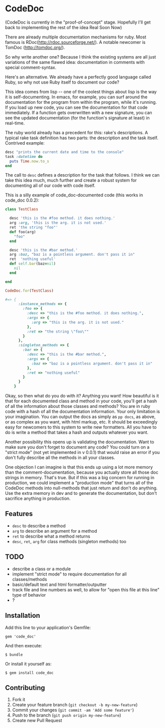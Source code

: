 # CodeDoc

(CodeDoc is currently in the "proof-of-concept" stage. Hopefully I'll get back to implementing the rest of the idea Real Soon Now)

There are already multiple documentation mechanisms for ruby. Most famous is RDoc(http://rdoc.sourceforge.net/). A notable newcomer is TomDoc (http://tomdoc.org/).

So why write another one? Because I think the existing systems are all just variations of the same flawed idea: documentation in comments with special comment-syntax.

Here's an alternative. We already have a perfectly good language called Ruby, so why not use Ruby itself to document our code?

This idea comes from lisp -- one of the coolest things about lisp is the way it is self-documenting. In emacs, for example, you can surf around the documentation for the program from within the program, while it's running. If you load up new code, you can see the documentation for that code immediately. If a function gets overwritten with a new signature, you can see the updated documentation (for the function's signature at least) in real-time.

The ruby world already has a precedent for this: rake's descriptions. A typical rake task definition has two parts: the description and the task itself. Contrived example:
```ruby
desc "prints the current date and time to the console"
task :datetime do
  puts Time.now.to_s
end
```

The call to `desc` defines a description for the task that follows. I think we can take this idea much, much further and create a robust system for documenting all of our code with code itself.

This is a silly example of code_doc-documented code (this works in code_doc 0.0.2):

```ruby
class TestClass

  desc 'this is the #foo method. it does nothing.'
  arg :arg, 'this is the arg. it is not used.'
  ret 'the string "foo"'
  def foo(arg)
    "foo"
  end

  desc 'this is the #bar method.'
  arg :baz, "baz is a pointless argument. don't pass it in"
  ret  'nothing useful'
  def self.bar(baz=nil)
    nil
  end

end

CodeDoc.for(TestClass)

#=> {
      :instance_methods => {
        :foo => {
          :desc => "this is the #foo method. it does nothing.",
          :args => {
            :arg => "this is the arg. it is not used."
          },
          :ret => "the string \"foo\""
        }
      },
      :singleton_methods => {
        :bar => {
          :desc => "this is the #bar method.",
          :args => {
            :baz => "baz is a pointless argument. don't pass it in"
          },
          :ret => "nothing useful"
        }
      }
    }
```

Okay, so then what do you do with it? Anything you want! How beautiful is it that for each documented class and method in your code, you'll get a hash of all the information about those classes and methods? You are in ruby code with a hash of all the documentation information. Your only limitation is your imagination. You can output the docs as simply as `pp docs`, as above, or as complex as you want, with html markup, etc. It should be exceedingly easy for newcomers to this system to write new formatters. All you have to do is write a method that takes a hash and outputs whatever you want.

Another possibility this opens up is validating the documentation. Want to make sure you don't forget to document any code? You could turn on a "strict mode" (not yet implemented in v 0.0.1) that would raise an error if you don't fully describe all the methods in all your classes.

One objection I can imagine is that this ends up using a lot more memory than the comment-documentation, because you actually store all those doc strings in memory. That's true. But if this was a big concern for running in production, we could implement a "production mode" that turns all of the CodeDoc methods into null-methods that just return and don't do anything. Use the extra memory in dev and to generate the documentation, but don't sacrifice anything in production.


## Features

- `desc` to describe a method
- `arg` to describe an argument for a method
- `ret` to describe what a method returns
- `desc`, `ret`, `arg` for class methods (singleton methods) too

## TODO

- describe a class or a module
- implement "strict mode" to require documentation for all classes/methods
- basic/default text and html formatter/outputter
- track file and line numbers as well, to allow for "open this file at this line" type of behavior
- ?

## Installation

Add this line to your application's Gemfile:

    gem 'code_doc'

And then execute:

    $ bundle

Or install it yourself as:

    $ gem install code_doc


## Contributing

1. Fork it
2. Create your feature branch (`git checkout -b my-new-feature`)
3. Commit your changes (`git commit -am 'Add some feature'`)
4. Push to the branch (`git push origin my-new-feature`)
5. Create new Pull Request
